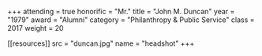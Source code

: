 +++
attending = true
honorific = "Mr."
title     = "John M. Duncan"
year      = "1979"
award     = "Alumni"
category  = "Philanthropy & Public Service"
class     = 2017
weight    = 20

[[resources]]
  src  = "duncan.jpg"
  name = "headshot"
+++
